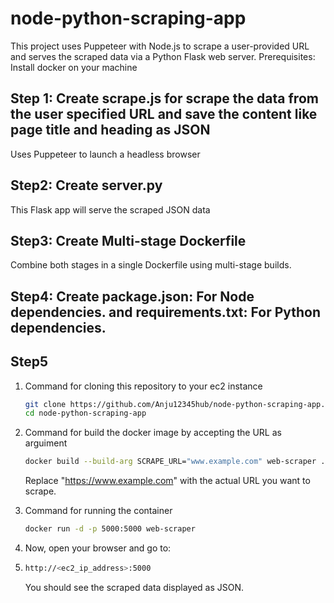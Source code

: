 # node-python-scraping-app
This project uses Puppeteer with Node.js to scrape a user-provided URL and serves the scraped data via a Python Flask web server.
Prerequisites:
Install docker on your machine
## Step 1: Create scrape.js for scrape the data from the user specified URL and save the content like page title and heading as JSON
Uses Puppeteer to launch a headless browser
## Step2: Create server.py
This Flask app will serve the scraped JSON data
## Step3: Create Multi-stage Dockerfile 
Combine both stages in a single Dockerfile using multi-stage builds.
## Step4: Create package.json: For Node dependencies.  and requirements.txt: For Python dependencies. 
## Step5
1) Command for cloning  this repository to your ec2 instance 
   ```bash
   git clone https://github.com/Anju12345hub/node-python-scraping-app.git
   cd node-python-scraping-app
   ```
   
2) Command for build the docker image by accepting the URL as arguiment 
   ```bash
   docker build --build-arg SCRAPE_URL="www.example.com" web-scraper .
   ```
   Replace "https://www.example.com" with the actual URL you want to scrape.

3) Command for running the container
   ```bash
   docker run -d -p 5000:5000 web-scraper
   ```

4) Now, open your browser and go to:
5) ```bash
   http://<ec2_ip_address>:5000
   ```
   You should see the scraped data displayed as JSON.

   
